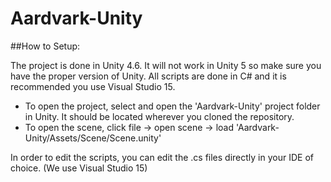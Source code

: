 # Aardvark-Unity

##How to Setup:

The project is done in Unity 4.6. It will not work in Unity 5 so make sure you have the proper version of Unity.
All scripts are done in C# and it is recommended you use Visual Studio 15.

- To open the project, select and open the 'Aardvark-Unity' project folder in Unity. It should be located wherever you cloned the repository.
- To open the scene, click file -> open scene -> load 'Aardvark-Unity/Assets/Scene/Scene.unity'

In order to edit the scripts, you can edit the .cs files directly in your IDE of choice. (We use Visual Studio 15)

